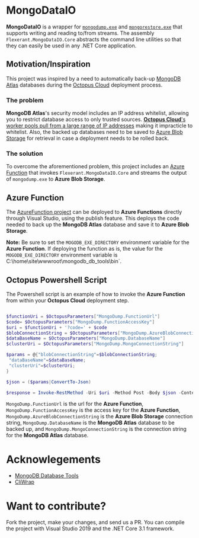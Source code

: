 # MongoDataIO

**MongoDataIO** is a wrapper for [`mongodump.exe`](https://docs.mongodb.com/database-tools/mongodump/#mongodb-binary-bin.mongodump) and [`mongorestore.exe`](https://docs.mongodb.com/database-tools/mongorestore/#mongodb-binary-bin.mongorestore) that supports writing and reading to/from streams. The assembly `Flexerant.MongoDataIO.Core` abstracts the command line utilities so that they can easily be used in any .NET Core application.

## Motivation/Inspiration

This project was inspired by a need to automatically back-up [MongoDB Atlas](https://www.mongodb.com/cloud/atlas) databases during the [Octopus Cloud](https://octopus.com/pricing/cloud) deployment process.

### The problem

**MongoDB Atlas**'s security model includes an IP address whitelist, allowing you to restrict database access to only trusted sources. [**Octopus Cloud**'s worker pools pull from a large range of IP addresses](https://help.octopus.com/t/worker-pool-ip-address-range/24242/4) making it impracticle to whitelist. Also, the backed up databases need to be saved to [Azure Blob Storage](https://azure.microsoft.com/en-ca/services/storage/blobs/) for retrieval in case a deployment needs to be rolled back.

### The solution

To overcome the aforementioned problem, this project includes an [Azure Function](https://azure.microsoft.com/en-ca/services/functions/) that invokes `Flexerant.MongoDataIO.Core` and streams the output of `mongodump.exe` to **Azure Blob Storage**.

## Azure Function

The [AzureFunction project](https://github.com/flexerant/MongoDataIO/tree/main/AzureFunction) can be deployed to **Azure Functions** directly through Visual Studio, using the publish feature. This deploys the code needed to back up the **MongoDB Atlas** database and save it to **Azure Blob Storage**.

**Note:** Be sure to set the `MOGODB_EXE_DIRECTORY` environment variable for the **Azure Function**. If deploying the function as is, the value for the `MOGODB_EXE_DIRECTORY` environment variable is C:\home\site\wwwroot\mongodb_db_tools\bin`.

## Octopus Powershell Script

The Powershell script is an example of how to invoke the **Azure Function** from within your **Octopus Cloud** deployment step.

```powershell

$functionUri = $OctopusParameters["MongoDump.FunctionUrl"]
$code= $OctopusParameters["MongoDump.FunctionAccessKey"]
$uri = $functionUri + '?code=' + $code
$blobConnectionString = $OctopusParameters["MongoDump.AzureBlobConnectionString"]
$dataBaseName = $OctopusParameters["MongoDump.DatabaseName"]
$clusterUri = $OctopusParameters["MongoDump.MongoConnectionString"]

$params = @{"blobConnectionString"=$blobConnectionString;
 "dataBaseName"=$dataBaseName;
 "clusterUri"=$clusterUri;
}

$json = ($params|ConvertTo-Json)

$response = Invoke-RestMethod -Uri $uri -Method Post -Body $json -ContentType "application/json"

```

`MongoDump.FunctionUrl` is the url for the **Azure Function**, `MongoDump.FunctionAccessKey` is the access key for the **Azure Function**, `MongoDump.AzureBlobConnectionString` is the **Azure Blob Storage** connection string, `MongoDump.DatabaseName` is the **MongoDB Atlas** database to be backed up, and `MongoDump.MongoConnectionString` is the connection string for the **MongoDB Atlas** database.

# Acknowlegements

- [MongoDB Database Tools](https://github.com/mongodb/mongo-tools)
- [CliWrap](https://github.com/Tyrrrz/CliWrap)

# Want to contribute?

Fork the project, make your changes, and send us a PR. You can compile the project with Visual Studio 2019 and the .NET Core 3.1 framework.
